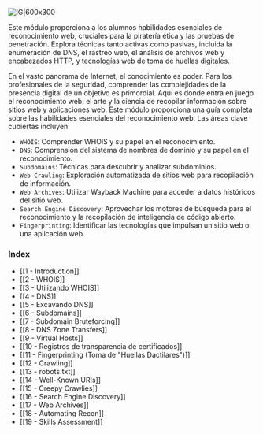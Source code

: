 ![IG|600x300](https://academy.hackthebox.com/storage/modules/144/logo.png?t=1718902708)

Este módulo proporciona a los alumnos habilidades esenciales de reconocimiento web, cruciales para la piratería ética y las pruebas de penetración. Explora técnicas tanto activas como pasivas, incluida la enumeración de DNS, el rastreo web, el análisis de archivos web y encabezados HTTP, y tecnologías web de toma de huellas digitales.

En el vasto panorama de Internet, el conocimiento es poder. Para los profesionales de la seguridad, comprender las complejidades de la presencia digital de un objetivo es primordial. Aquí es donde entra en juego el reconocimiento web: el arte y la ciencia de recopilar información sobre sitios web y aplicaciones web.
Este módulo proporciona una guía completa sobre las habilidades esenciales del reconocimiento web. Las áreas clave cubiertas incluyen:

- `WHOIS`: Comprender WHOIS y su papel en el reconocimiento.
- `DNS`: Comprensión del sistema de nombres de dominio y su papel en el reconocimiento.
- `Subdomains`: Técnicas para descubrir y analizar subdominios.
- `Web Crawling`: Exploración automatizada de sitios web para recopilación de información.
- `Web Archives`: Utilizar Wayback Machine para acceder a datos históricos del sitio web.
- `Search Engine Discovery`: Aprovechar los motores de búsqueda para el reconocimiento y la recopilación de inteligencia de código abierto.
- `Fingerprinting`: Identificar las tecnologías que impulsan un sitio web o una aplicación web.
### Index
- [[1 - Introduction]]
- [[2 - WHOIS]]
- [[3 - Utilizando WHOIS]]
- [[4 - DNS]]
- [[5 - Excavando DNS]]
- [[6 - Subdomains]]
- [[7 - Subdomain Bruteforcing]]
- [[8 - DNS Zone Transfers]]
- [[9 - Virtual Hosts]]
- [[10 - Registros de transparencia de certificados]]
- [[11 - Fingerprinting (Toma de "Huellas Dactilares")]]
- [[12 - Crawling]]
- [[13 - robots.txt]]
- [[14 - Well-Known URIs]]
- [[15 - Creepy Crawlies]]
- [[16 - Search Engine Discovery]]
- [[17 - Web Archives]]
- [[18 - Automating Recon]]
- [[19 - Skills Assessment]]
